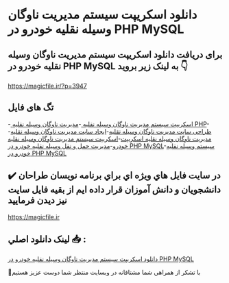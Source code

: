 # دانلود اسکریپت سیستم مدیریت ناوگان وسیله نقلیه خودرو در PHP MySQL

## برای دریافت دانلود اسکریپت سیستم مدیریت ناوگان وسیله نقلیه خودرو در PHP MySQL به لینک زیر بروید 👇

https://magicfile.ir/?p=3947

## تگ های فایل

-[ اسکریپت سیستم مدیریت ناوگان وسیله نقلیه ](https://magicfile.ir/product/%d8%a7%d8%b3%da%a9%d8%b1%db%8c%d9%be%d8%aa-%d8%b3%db%8c%d8%b3%d8%aa%d9%85-%d9%85%d8%af%db%8c%d8%b1%db%8c%d8%aa-%d9%86%d8%a7%d9%88%da%af%d8%a7%d9%86-%d9%88%d8%b3%db%8c%d9%84%d9%87-%d9%86%d9%82%d9%84%db%8c%d9%87-%d8%ae%d9%88%d8%af%d8%b1%d9%88-php-mysql/)-[مدیریت ناوگان وسیله نقلیه PHP](https://magicfile.ir/product/%d8%a7%d8%b3%da%a9%d8%b1%db%8c%d9%be%d8%aa-%d8%b3%db%8c%d8%b3%d8%aa%d9%85-%d9%85%d8%af%db%8c%d8%b1%db%8c%d8%aa-%d9%86%d8%a7%d9%88%da%af%d8%a7%d9%86-%d9%88%d8%b3%db%8c%d9%84%d9%87-%d9%86%d9%82%d9%84%db%8c%d9%87-%d8%ae%d9%88%d8%af%d8%b1%d9%88-php-mysql/)-[طراحی سایت مدیریت ناوگان وسیله نقلیه](https://magicfile.ir/product/%d8%a7%d8%b3%da%a9%d8%b1%db%8c%d9%be%d8%aa-%d8%b3%db%8c%d8%b3%d8%aa%d9%85-%d9%85%d8%af%db%8c%d8%b1%db%8c%d8%aa-%d9%86%d8%a7%d9%88%da%af%d8%a7%d9%86-%d9%88%d8%b3%db%8c%d9%84%d9%87-%d9%86%d9%82%d9%84%db%8c%d9%87-%d8%ae%d9%88%d8%af%d8%b1%d9%88-php-mysql/)-[ایجاد سایت مدیریت ناوگان وسیله نقلیه](https://magicfile.ir/product/%d8%a7%d8%b3%da%a9%d8%b1%db%8c%d9%be%d8%aa-%d8%b3%db%8c%d8%b3%d8%aa%d9%85-%d9%85%d8%af%db%8c%d8%b1%db%8c%d8%aa-%d9%86%d8%a7%d9%88%da%af%d8%a7%d9%86-%d9%88%d8%b3%db%8c%d9%84%d9%87-%d9%86%d9%82%d9%84%db%8c%d9%87-%d8%ae%d9%88%d8%af%d8%b1%d9%88-php-mysql/)-[مدیریت ناوگان وسیله نقلیه اسکریپت](https://magicfile.ir/product/%d8%a7%d8%b3%da%a9%d8%b1%db%8c%d9%be%d8%aa-%d8%b3%db%8c%d8%b3%d8%aa%d9%85-%d9%85%d8%af%db%8c%d8%b1%db%8c%d8%aa-%d9%86%d8%a7%d9%88%da%af%d8%a7%d9%86-%d9%88%d8%b3%db%8c%d9%84%d9%87-%d9%86%d9%82%d9%84%db%8c%d9%87-%d8%ae%d9%88%d8%af%d8%b1%d9%88-php-mysql/)-[اسکریپت سیستم مدیریت ناوگان وسیله نقلیه خودرو](https://magicfile.ir/product/%d8%a7%d8%b3%da%a9%d8%b1%db%8c%d9%be%d8%aa-%d8%b3%db%8c%d8%b3%d8%aa%d9%85-%d9%85%d8%af%db%8c%d8%b1%db%8c%d8%aa-%d9%86%d8%a7%d9%88%da%af%d8%a7%d9%86-%d9%88%d8%b3%db%8c%d9%84%d9%87-%d9%86%d9%82%d9%84%db%8c%d9%87-%d8%ae%d9%88%d8%af%d8%b1%d9%88-php-mysql/)-[مدیریت حمل و نقل وسیله نقلیه خودرو در PHP MySQL](https://magicfile.ir/product/%d8%a7%d8%b3%da%a9%d8%b1%db%8c%d9%be%d8%aa-%d8%b3%db%8c%d8%b3%d8%aa%d9%85-%d9%85%d8%af%db%8c%d8%b1%db%8c%d8%aa-%d9%86%d8%a7%d9%88%da%af%d8%a7%d9%86-%d9%88%d8%b3%db%8c%d9%84%d9%87-%d9%86%d9%82%d9%84%db%8c%d9%87-%d8%ae%d9%88%d8%af%d8%b1%d9%88-php-mysql/)-[سیستم وسیله نقلیه خودرو در PHP MySQL ](https://magicfile.ir/product/%d8%a7%d8%b3%da%a9%d8%b1%db%8c%d9%be%d8%aa-%d8%b3%db%8c%d8%b3%d8%aa%d9%85-%d9%85%d8%af%db%8c%d8%b1%db%8c%d8%aa-%d9%86%d8%a7%d9%88%da%af%d8%a7%d9%86-%d9%88%d8%b3%db%8c%d9%84%d9%87-%d9%86%d9%82%d9%84%db%8c%d9%87-%d8%ae%d9%88%d8%af%d8%b1%d9%88-php-mysql/)

## ✔️ در سايت فايل هاي ويژه اي براي برنامه نويسان طراحان دانشجويان و دانش آموزان قرار داده ايم از بقيه فايل سايت نيز ديدن فرماييد

https://magicfile.ir


## لينک دانلود اصلي 📥 :

[دانلود اسکریپت سیستم مدیریت ناوگان وسیله نقلیه خودرو در PHP MySQL](https://magicfile.ir/product/%d8%a7%d8%b3%da%a9%d8%b1%db%8c%d9%be%d8%aa-%d8%b3%db%8c%d8%b3%d8%aa%d9%85-%d9%85%d8%af%db%8c%d8%b1%db%8c%d8%aa-%d9%86%d8%a7%d9%88%da%af%d8%a7%d9%86-%d9%88%d8%b3%db%8c%d9%84%d9%87-%d9%86%d9%82%d9%84%db%8c%d9%87-%d8%ae%d9%88%d8%af%d8%b1%d9%88-php-mysql/) 


🙏با تشکر از همراهي شما مشتاقانه در وبسایت منتظر شما دوست عزیز هستیم

